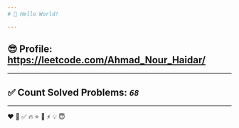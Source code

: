 ```yaml
---
# 👋 Hello World!

---
```

## 😎 Profile: https://leetcode.com/Ahmad_Nour_Haidar/

---
## ✅ Count Solved Problems: ***```68```***

---
❤
👋
‍✅
🔥
⭐
🌟
⚡
💡
😇
